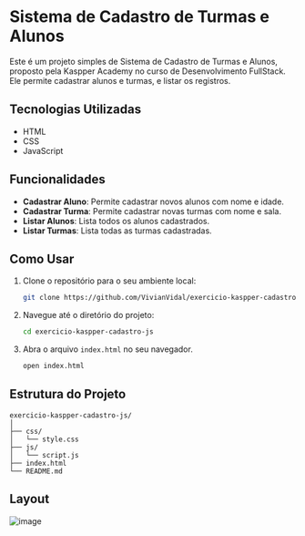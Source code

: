 # Sistema de Cadastro de Turmas e Alunos

Este é um projeto simples de Sistema de Cadastro de Turmas e Alunos, proposto pela Kaspper Academy no curso de Desenvolvimento FullStack. 
Ele permite cadastrar alunos e turmas, e listar os registros.

## Tecnologias Utilizadas

- HTML
- CSS
- JavaScript

## Funcionalidades

- **Cadastrar Aluno**: Permite cadastrar novos alunos com nome e idade.
- **Cadastrar Turma**: Permite cadastrar novas turmas com nome e sala.
- **Listar Alunos**: Lista todos os alunos cadastrados.
- **Listar Turmas**: Lista todas as turmas cadastradas.

## Como Usar

1. Clone o repositório para o seu ambiente local:

    ```bash
    git clone https://github.com/VivianVidal/exercicio-kaspper-cadastro-js.git
    ```

2. Navegue até o diretório do projeto:

    ```bash
    cd exercicio-kaspper-cadastro-js
    ```

3. Abra o arquivo `index.html` no seu navegador.

    ```bash
    open index.html
    ```

## Estrutura do Projeto

```plaintext
exercicio-kaspper-cadastro-js/
│
├── css/
│   └── style.css
├── js/
│   └── script.js
├── index.html
└── README.md
```

## Layout 
![image](https://github.com/user-attachments/assets/52485bdb-ac5d-4734-9486-261e966a11f7)
